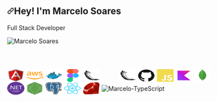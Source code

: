 <h2><a id="user-content-oiii-eu-sou-o-marcelo-soares" class="anchor" aria-hidden="true" href="#"><svg class="octicon octicon-link" viewBox="0 0 16 16" version="1.1" width="16" height="16" aria-hidden="true"><path fill-rule="evenodd" d="M7.775 3.275a.75.75 0 001.06 1.06l1.25-1.25a2 2 0 112.83 2.83l-2.5 2.5a2 2 0 01-2.83 0 .75.75 0 00-1.06 1.06 3.5 3.5 0 004.95 0l2.5-2.5a3.5 3.5 0 00-4.95-4.95l-1.25 1.25zm-4.69 9.64a2 2 0 010-2.83l2.5-2.5a2 2 0 012.83 0 .75.75 0 001.06-1.06 3.5 3.5 0 00-4.95 0l-2.5 2.5a3.5 3.5 0 004.95 4.95l1.25-1.25a.75.75 0 00-1.06-1.06l-1.25 1.25a2 2 0 01-2.83 0z"></path></svg></a>Hey! I'm Marcelo Soares</h2>
<p>Full Stack Developer</p>

![Marcelo Soares](https://github-readme-stats.vercel.app/api?username=marcelosoares-dev&show_icons=true&theme=radical)

##

<div><br>

  <img align="center" alt="Marcelo-Angular" height="30" width="40" src="https://github.com/devicons/devicon/blob/master/icons/angularjs/angularjs-original.svg" style="max-width:100%;">

   <img align="center" alt="Marcelo-AWS" height="30" width="40" src="https://github.com/devicons/devicon/blob/master/icons/amazonwebservices/amazonwebservices-plain-wordmark.svg" style="max-width:100%;">

   <img align="center" alt="Marcelo-Docker" height="30" width="40" src="https://github.com/devicons/devicon/blob/master/icons/docker/docker-original.svg" style="max-width:100%;">

  <img align="center" alt="Marcelo-Figma" height="30" width="40" src="https://github.com/devicons/devicon/blob/master/icons/figma/figma-original.svg" style="max-width:100%;">

  <img align="center" alt="Marcelo-Flask" height="30" width="40" src="https://github.com/devicons/devicon/blob/master/icons/flask/flask-original.svg" style="max-width:100%;">

  <svg align="center" height="30" width="40" style="max-width:100%; fill: white;" xmlns="http://www.w3.org/2000/svg" viewBox="0 0 128 128">
    <img align="center" alt="Marcelo-Flask" height="30" width="40" src="https://github.com/devicons/devicon/blob/master/icons/flask/flask-original.svg" style="max-width:100%;">
    <path d="M58.75 67.24c-2.39-6.91-5.95-14.17-8.15-18.9a154.2 154.2 0 01-1.56-3.36c-1.03-2.28-.55-4.14.1-5.64.08-.19.15-.37.23-.54 1.59-3.56 1.7-8.01.28-13.05-1.2-4.28-3.14-8.47-5.56-12.08-4.65-6.9-11.25-11.6-19.07-11.6H0v7.19h25.02c7.45 0 12.73 4.7 16.73 11.13 2.11 3.13 3.77 6.95 4.82 10.88 1.19 4.31 1.11 7.54.04 10.29-.1.23-.18.43-.27.63-.93 2.06-1.54 4.11-.49 6.97 1.33 3.66 3.79 9.4 6.2 16.15 1.17 3.32 2.29 6.54 3.23 9.58 2.41 7.52 4.28 14.56 2.68 20.36-1.01 3.67-2.95 7.31-6.51 9.85-2.97 2.03-6.83 2.71-10.44 2.71H0v7.18h25.02c4.91 0 10.15-.88 14.92-3.9 5.06-3.26 8.28-8.03 9.62-12.92 2.02-7.31.04-15.28-2.55-22.9-1.19-3.41-2.41-6.89-3.32-9.97zM118.6 87.16H91.14c-1.59-3.65-3.59-7.66-5.45-11.48-2.17-4.35-4.29-8.59-5.81-12.48-2.92-7.22-4.51-13.65-3.45-18.8.7-3.31 2.2-6.32 4.55-8.91 2.29-2.54 5.33-4.63 9.46-5.96v-8.38h4.77v7.4c3.98.33 7.01 1.68 9.24 3.45 1.1.9 2.04 1.92 2.86 3.02l1.04-1.52c1.38-2.02 1.39-4.13.01-6.16l-3.67-5.35 3.95-2.71 3.67 5.35c2.39 3.48 2.35 7.37-.11 10.85l-.75 1.08c.66.95 1.22 1.96 1.65 3.01l.19.45 13.21 2.23-1.18 7.03-11.44-


   <img align="center" alt="Marcelo-Heroku" height="30" width="40" src="https://github.com/devicons/devicon/blob/master/icons/heroku/heroku-plain.svg" style="max-width:100%;">

   <img align="center" alt="Marcelo-GitHub" height="30" width="40" src="https://github.com/devicons/devicon/blob/master/icons/github/github-original.svg" style="max-width:100%;">

  <img align="center" alt="Marcelo-JavaScript" height="30" width="40" src="https://github.com/devicons/devicon/blob/master/icons/javascript/javascript-plain.svg" style="max-width:100%;">

  <img align="center" alt="Marcelo-Kotlin" height="30" width="40" src="https://github.com/devicons/devicon/blob/master/icons/kotlin/kotlin-original.svg" style="max-width:100%;">

  <img align="center" alt="Marcelo-Mongo" height="30" width="40" src="https://github.com/devicons/devicon/blob/master/icons/mongodb/mongodb-original.svg" style="max-width:100%;">

<img align="center" alt="Marcelo-Dot-Net" height="30" width="40" src="https://github.com/devicons/devicon/blob/master/icons/dotnetcore/dotnetcore-original.svg" style="max-width:100%;">

<img align="center" alt="Marcelo-Node" height="30" width="40" src="https://github.com/devicons/devicon/blob/master/icons/nodejs/nodejs-plain.svg" style="max-width:100%;">

 <img align="center" alt="Marcelo-postgresql" height="30" width="40" src="https://github.com/devicons/devicon/blob/master/icons/postgresql/postgresql-original.svg" style="max-width:100%;">

<img align="center" alt="Marcelo-React" height="30" width="40" src="https://github.com/devicons/devicon/blob/master/icons/react/react-original.svg" style="max-width:100%;">

  <img align="center" alt="Marcelo-Ruby" height="30" width="40" src="https://github.com/devicons/devicon/blob/master/icons/ruby/ruby-original.svg" style="max-width:100%;">

  <img align="center" alt="Marcelo-TypeScript" height="30" width="40" src="https://cdn.jsdelivr.net/gh/devicons/devicon/icons/typescript/typescript-original.svg" style="max-width:100%;">

  
##
